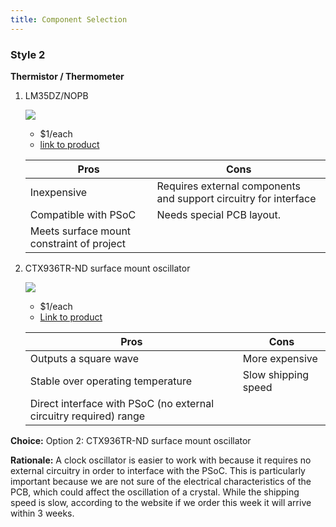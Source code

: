 ```yaml
---
title: Component Selection
---
```


### Style 2

**Thermistor / Thermometer**

1. LM35DZ/NOPB 

    ![](image1.png)

    * $1/each
    * [link to product](http://www.digikey.com/product-detail/en/ECS-40.3-S-5PX-TR/XC1259TR-ND/827366)

    | Pros                                      | Cons                                                             |
    | ----------------------------------------- | ---------------------------------------------------------------- |
    | Inexpensive                               | Requires external components and support circuitry for interface |
    | Compatible with PSoC                      | Needs special PCB layout.                                        |
    | Meets surface mount constraint of project |

1. CTX936TR-ND surface mount oscillator

    ![](image3.png)

    * $1/each
    * [Link to product](http://www.digikey.com/product-detail/en/636L3I001M84320/CTX936TR-ND/2292940)

    | Pros                                                              | Cons                |
    | ----------------------------------------------------------------- | ------------------- |
    | Outputs a square wave                                             | More expensive      |
    | Stable over operating temperature                                 | Slow shipping speed |
    | Direct interface with PSoC (no external circuitry required) range |

**Choice:** Option 2: CTX936TR-ND surface mount oscillator

**Rationale:** A clock oscillator is easier to work with because it requires no external circuitry in order to interface with the PSoC. This is particularly important because we are not sure of the electrical characteristics of the PCB, which could affect the oscillation of a crystal. While the shipping speed is slow, according to the website if we order this week it will arrive within 3 weeks.
